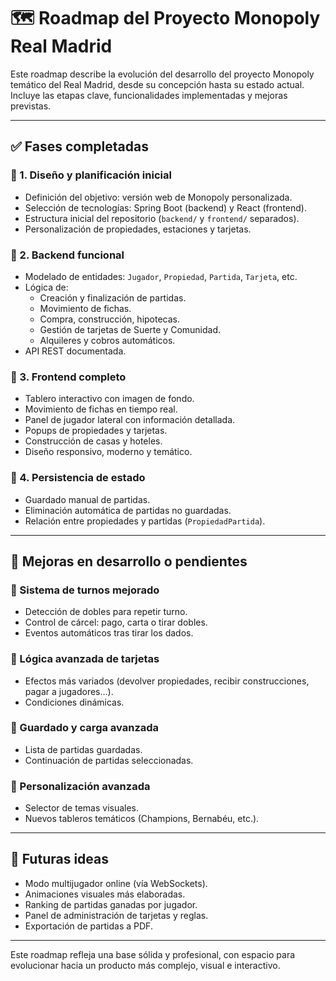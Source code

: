 # 🗺️ Roadmap del Proyecto Monopoly Real Madrid

Este roadmap describe la evolución del desarrollo del proyecto Monopoly temático del Real Madrid, desde su concepción 
hasta su estado actual. Incluye las etapas clave, funcionalidades implementadas y mejoras previstas.

---

## ✅ Fases completadas

### 🔹 1. Diseño y planificación inicial
- Definición del objetivo: versión web de Monopoly personalizada.
- Selección de tecnologías: Spring Boot (backend) y React (frontend).
- Estructura inicial del repositorio (`backend/` y `frontend/` separados).
- Personalización de propiedades, estaciones y tarjetas.

### 🔹 2. Backend funcional
- Modelado de entidades: `Jugador`, `Propiedad`, `Partida`, `Tarjeta`, etc.
- Lógica de:
  - Creación y finalización de partidas.
  - Movimiento de fichas.
  - Compra, construcción, hipotecas.
  - Gestión de tarjetas de Suerte y Comunidad.
  - Alquileres y cobros automáticos.
- API REST documentada.

### 🔹 3. Frontend completo
- Tablero interactivo con imagen de fondo.
- Movimiento de fichas en tiempo real.
- Panel de jugador lateral con información detallada.
- Popups de propiedades y tarjetas.
- Construcción de casas y hoteles.
- Diseño responsivo, moderno y temático.

### 🔹 4. Persistencia de estado
- Guardado manual de partidas.
- Eliminación automática de partidas no guardadas.
- Relación entre propiedades y partidas (`PropiedadPartida`).

---

## 🚧 Mejoras en desarrollo o pendientes

### 🔄 Sistema de turnos mejorado
- Detección de dobles para repetir turno.
- Control de cárcel: pago, carta o tirar dobles.
- Eventos automáticos tras tirar los dados.

### 🧠 Lógica avanzada de tarjetas
- Efectos más variados (devolver propiedades, recibir construcciones, pagar a jugadores…).
- Condiciones dinámicas.

### 💾 Guardado y carga avanzada
- Lista de partidas guardadas.
- Continuación de partidas seleccionadas.

### 🎨 Personalización avanzada
- Selector de temas visuales.
- Nuevos tableros temáticos (Champions, Bernabéu, etc.).

---

## 🌟 Futuras ideas

- Modo multijugador online (vía WebSockets).
- Animaciones visuales más elaboradas.
- Ranking de partidas ganadas por jugador.
- Panel de administración de tarjetas y reglas.
- Exportación de partidas a PDF.

---

Este roadmap refleja una base sólida y profesional, con espacio para evolucionar hacia un producto más complejo, visual e interactivo.

